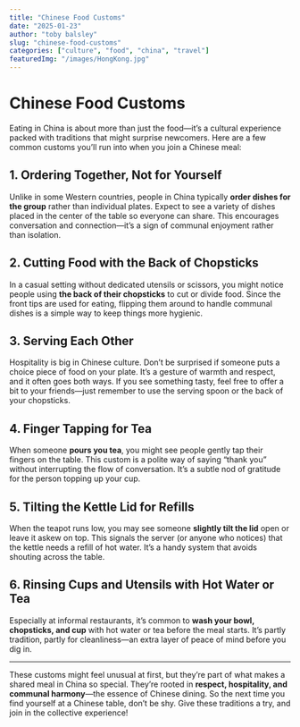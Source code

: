 ```yaml
---
title: "Chinese Food Customs"
date: "2025-01-23"
author: "toby balsley" 
slug: "chinese-food-customs"
categories: ["culture", "food", "china", "travel"]
featuredImg: "/images/HongKong.jpg"
---
```


# Chinese Food Customs

Eating in China is about more than just the food—it’s a cultural experience packed with traditions that might surprise newcomers. Here are a few common customs you’ll run into when you join a Chinese meal:

## 1. Ordering Together, Not for Yourself
Unlike in some Western countries, people in China typically **order dishes for the group** rather than individual plates. Expect to see a variety of dishes placed in the center of the table so everyone can share. This encourages conversation and connection—it’s a sign of communal enjoyment rather than isolation.

## 2. Cutting Food with the Back of Chopsticks
In a casual setting without dedicated utensils or scissors, you might notice people using **the back of their chopsticks** to cut or divide food. Since the front tips are used for eating, flipping them around to handle communal dishes is a simple way to keep things more hygienic.

## 3. Serving Each Other
Hospitality is big in Chinese culture. Don’t be surprised if someone puts a choice piece of food on your plate. It’s a gesture of warmth and respect, and it often goes both ways. If you see something tasty, feel free to offer a bit to your friends—just remember to use the serving spoon or the back of your chopsticks.

## 4. Finger Tapping for Tea
When someone **pours you tea**, you might see people gently tap their fingers on the table. This custom is a polite way of saying “thank you” without interrupting the flow of conversation. It’s a subtle nod of gratitude for the person topping up your cup.

## 5. Tilting the Kettle Lid for Refills
When the teapot runs low, you may see someone **slightly tilt the lid** open or leave it askew on top. This signals the server (or anyone who notices) that the kettle needs a refill of hot water. It’s a handy system that avoids shouting across the table.

## 6. Rinsing Cups and Utensils with Hot Water or Tea
Especially at informal restaurants, it’s common to **wash your bowl, chopsticks, and cup** with hot water or tea before the meal starts. It’s partly tradition, partly for cleanliness—an extra layer of peace of mind before you dig in.

---

These customs might feel unusual at first, but they’re part of what makes a shared meal in China so special. They’re rooted in **respect, hospitality, and communal harmony**—the essence of Chinese dining. So the next time you find yourself at a Chinese table, don’t be shy. Give these traditions a try, and join in the collective experience!